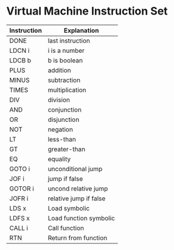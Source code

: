 # Virtual Machine Instruction Set

| Instruction | Explanation              |
|-------------|--------------------------|
| DONE        | last instruction          |
| LDCN i      | i is a number             |
| LDCB b      | b is boolean              |
| PLUS        | addition                  |
| MINUS       | subtraction               |
| TIMES       | multiplication            |
| DIV         | division                  |
| AND         | conjunction               |
| OR          | disjunction               |
| NOT         | negation                  |
| LT          | less-than                 |
| GT          | greater-than              |
| EQ          | equality                  |
| GOTO i      | unconditional jump        |
| JOF i       | jump if false             |
| GOTOR i     | uncond relative jump      |
| JOFR i      | relative jump if false    |
| LDS x       | Load symbolic             |
| LDFS x      | Load function symbolic    |
| CALL i      | Call function             |
| RTN         | Return from function      |


